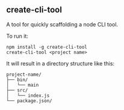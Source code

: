 ## create-cli-tool

A tool for quickly scaffolding a node CLI tool.

To run it:

```
npm install -g create-cli-tool
create-cli-tool <project name>
```

It will result in a directory structure like this:

```
project-name/
├── bin/
│   └── main
├── src/
│   └── index.js
└── package.json/
```